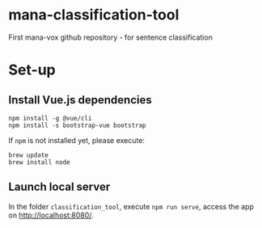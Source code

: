 # mana-classification-tool
First mana-vox github repository - for sentence classification

# Set-up

## Install Vue.js dependencies

```
npm install -g @vue/cli
npm install -s bootstrap-vue bootstrap 
```

If ```npm``` is not installed yet, please execute:
``` 
brew update
brew install node
```

## Launch local server

In the folder ```classification_tool```, execute ```npm run serve```, access the app on [http://localhost:8080/](http://localhost:8080/).  
